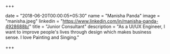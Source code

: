 +++

date = "2018-06-20T00:00:05+05:30"
name = "Manisha Panda"
image = "manisha.jpeg"
linkedin = "https://www.linkedin.com/in/manisha-panda-4928688b/"
title = "Junior Consultant"
description = "As a UI/UX Engineer, I want to improve people's lives through design which makes business sense. I love Painting and Singing."

+++